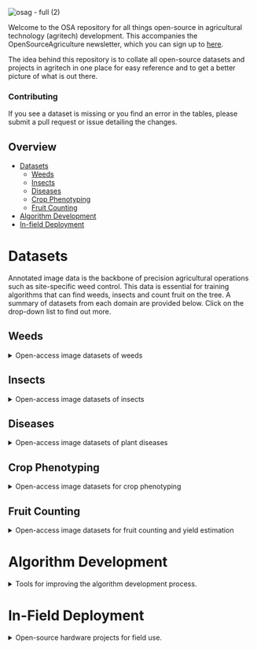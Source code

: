 ![osag - full (2)](https://user-images.githubusercontent.com/51358498/230220611-5b72ec57-3b41-480d-904d-80c1629e42c3.png)

Welcome to the OSA repository for all things open-source in agricultural technology (agritech) development. This accompanies the OpenSourceAgriculture newsletter, which you can sign up to [here](https://opensourceag.beehiiv.com/subscribe). 

The idea behind this repository is to collate all open-source datasets and projects in agritech in one place for easy reference and to get a better picture of what is out there.

### Contributing
If you see a dataset is missing or you find an error in the tables, please submit a pull request or issue detailing the changes.

## Overview
* [Datasets](#datasets)
  * [Weeds]()
  * [Insects]()
  * [Diseases]()
  * [Crop Phenotyping]()
  * [Fruit Counting]()
* [Algorithm Development]()
* [In-field Deployment]()

# Datasets
Annotated image data is the backbone of precision agricultural operations such as site-specific weed control. This data is essential for training algorithms that can find weeds, insects and count fruit on the tree. A summary of datasets from each domain are provided below. Click on the drop-down list to find out more.

## Weeds
<details>
<summary>Open-access image datasets of weeds</summary>
<br>
| Dataset | Task | Image Number | Class Number | Species | Description |
|---------|---------------|--------------|--------------|-----------|-----------|
| [Agriculture-Vision]((https://github.com/SHI-Labs/Agriculture-Vision)) | Instance Segmentation | |  |  | Aerial images for detecting weeds in various agricultural fields. |
| [Carrot-Weed](https://github.com/lameski/rgbweeddetection)| Segmentation  | 39| 2| carrot (Daucus carota ssp. sativus), unspecified weeds|  |
| [Corn/Lettuce/Radish](https://github.com/zhangchuanyin/weed-datasets)| Classification| 7200| 8| maize (Zea mays), Canada thistle (Cirsium arvense), fat hen (Chenopodium album), bluegrass (Poa spp.), lettuce, radish | |
| [CottonWeeds](https://www.kaggle.com/yuzhenlu/cottonweedid15)| Classification| 5187| 15           | morningglory (Ipomoea spp.), carpetweed (Mollugo verticillata), Palmer amaranth (Amaranthus palmeri), waterhemp (Amaranthus tuberculata), purslane (Portulaca spp.), nutsedge (Cyperus spp.), eclipta (Eclipta prostrata), sicklepod (Senna obtusifolia), spotted spurge (Euphorbia maculata), ragweed (Ambrosia spp.), goosegrass (Eleusine indica), prickly sida (Sida spinosa), crabgrass (Digitaria spp.), swinecress (Lepidium spp.), spurred anoda (Anoda cristata) | |
| [CottonWeedDet12](https://zenodo.org/record/7535814#.ZC3um3ZByUk) | Object Detection | 5648 (9370 instances) | 12 | |  |
| [CWF-788](https://github.com/ZhangXG001/Real-Time-Crop-Recognition)| Segmentation  | 788          | 1            | cauliflower (Brassica oleracea var. botrytis) |
| [CWFID](https://github.com/cwfid)   | Segmentation  | 60           | 2            | carrot, unspecified weeds | |
| [GrassClover](https://vision.eng.au.dk/grass-clover-dataset/)| Segmentation  | 8000         | 5            | white clover (Trifolium repens), red clover (Trifolium pratense), shepherd’s purse (Capsella bursa-pastoris), unspecified thistle, dandelion (Taraxacum officinale) | |
| [LincolnBeet](https://github.com/LAR/lincolnbeet_dataset#lincolnbeet_dataset)| Bounding box  | 4,402        | 2            | sugar beet (Beta vulgaris var. altissima), unspecified weeds| |
| [Plant Seedling Dataset](https://vision.eng.au.dk/plant-seedlings-dataset/)  | Segmentation  | 5,539        | 12           | maize, wheat (Triticum aestivum), sugar beet, scentless mayweed (Matricaria perforata), common chickweed (Stellaria media), shepherd’s purse, cleavers (Galium aparine), charlock (Sinapis arvensis), fat hen, small-flowered cranesbill (Geranium pusillum), blackgrass (Alopecurus myosuroides), loose silky-bent (Apera spica-venti) | |
| [Precision Sustainable Ag 2021 OpenCV Competition](https://weed-ai.sydney.edu.au/datasets/27813558-2b3c-496f-aab4-5e724a056213) | Bounding box  | 727| 7 | grass species (Poaceae spp.), horseweed (Erigeron canadensis), cowpea (Vigna unguiculata), crimson clover (Trifolium incarnatum), goosefoot (Chenopodium album), velvetleaf (Abutilon theophrasti), sunflower (Helianthus annuus) | |
| [RoboWeedMap](https://weed-ai.sydney.edu.au/datasets/aa0cb351-9b5a-400f-bb2e-ed02b2da3699)               | Bounding box  | 1147         | 2            | Unspecified monocotyledonous, Unspecified dicotyledonous| |
| [Sandplain Lupins](https://figshare.com/articles/dataset/Segmentation_of_sandplain_lupin_weeds_from_morphologically_similar_narrow-leafed_lupins_in_the_field/21746669) | Segmentation | 795 (7989 instances) | 1 | Sandplain lupin (Lupinus cosentinii) | This repository contains five datasets collected in the field by a DJI Phantom 4 or smartphone in the northern wheatbelt of Western Australia. |
| [Soybean/Grass/Broadleaf/Soil](https://data.mendeley.com/datasets/3fmjm7ncc6/2)| Segmentation  | 15,336       | 3| soybean (Glycine max), grass weeds, broadleaf weeds| |
| [Sugar beets](http://www.ipb.uni-bonn.de/data/sugarbeets2016)| Segmentation  | 300          | 10           | sugar beet, Nine unspecified weed species| |
| [Weed-AI](https://weed-ai.sydney.edu.au)| All           | Hosting platform |             || |
| [WeedMap](https://github.com/viariasv/weedMap)| Segmentation  | 10,196       | 2            | sugar beet| |
| [WeedNet](https://github.com/inkyusa/weedNet)| Segmentation  | 155| 2| sugar beet, unspecified weeds| |
</details>

## Insects
<details>
<summary>Open-access image datasets of insects</summary>
<br>
| Dataset | Task | Image Number | Classes | Description |
|---------|------|--------------|---------|-----------|
| [IP102](https://github.com/xpwu95/IP102) | Classification/ object detection | Classification: >75,000, bounding box: 19,000 | 102 | A very large open-source dataset of insect pests. The IP102 is annotated with a hierarchical taxonomy and the insect pests which mainly affect one specific agricultural product are grouped into the same upper-level category. [The full class list](https://github.com/xpwu95/IP102/blob/master/classes.txt)|
</details>

## Diseases
<details>
<summary>Open-access image datasets of plant diseases</summary>
<br>
| Dataset | Task | Image Number | Classes | Description |
|---------|------|------------|-----------|-------------|
| [PlantVillage](https://github.com/spMohanty/PlantVillage-Dataset) | Image Classification | 54,306 | 14 crop species, 26 diseases | Dataset with a focus on plant disease detection. | 
| [Dhan-Shomadhan: A Dataset of Rice Leaf Disease Classification for Bangladeshi Local Rice](https://data.mendeley.com/datasets/znsxdctwtt/1) | Image Classification | 1106 | 5 dieases (Brown Spot, Leaf Scaled, Rice Blast, Rice Turngo, Steath Blight) | An image classification dataset for five disease in Bangladeshi rice production, in field and white backgrounds. |
</details>

## Crop Phenotyping
<details>
<summary>Open-access image datasets for crop phenotyping</summary>
<br>
| Dataset | Task | Image Number | Classes | Description |
|---------|------|--------------|---------|-----------|
| [Global Wheat Head Dataset](http://www.global-wheat.com/)| Object detection/ segmentation | GWHD2020 - 4700, GWHD2021 - 6422 | wheat heads | A field-collected dataset with wheat heads annotated with either bounding boxes (2020) or segmentation (2021). The GWHD2021 builds on the GWHD2020 by adding 1722 images and segmentation level annotations. Both can be downloaded from the link provided. |
</details>

## Fruit Counting
<details>
<summary>Open-access image datasets for fruit counting and yield estimation</summary>
<br>
| Dataset | Task | Image Number | Classes | Description |
|---------|------|--------------|---------|-------------|
| [KFuji RGB-DSM dataset](https://www.grap.udl.cat/en/publications/kfuji-rgb-ds-database/) | Object Detection | 967 (12,839 instances) | 1 (fuji apples) | RGB and Depth images of apple trees for fruit detection and counting. | [KFuji RGB-DSM](https://github.com/ajdude/KFuji_RGB-DSM_Dataset) |
| [MinneApple](https://rsn.umn.edu/projects/orchard-monitoring/minneapple) | Object detection/ segmentation | 1 (apples) | 1000 (41,000 instances) | A comprehensive dataset for developing apple detection and segmentation algorithms. Representative results are provided for yield estimation. |
</details>

# Algorithm Development


<details>
<summary>Tools for improving the algorithm development process.</summary>
<br>
| Project Name | Task |  Description |
|--------------|------|--------------|
| [Project AgML](https://github.com/Project-AgML/AgML) | ML Pipeline | Standardising the development of ML algorithms, specific to agricultural data. |
| [RootPainter](https://github.com/Abe404/root_painter) | Custom segmentation | RootPainter is a GUI-based software tool for the rapid, corrective training of deep neural networks for use in biological image analysis. RootPainter uses a client-server architecture, allowing it to be used on a standard laptop with access to Google Colab or to be installed and run locally. |
| [Segment-Anything Model (SAM)](https://segment-anything.com/) | Zero-shot segmentation | A recently released tool for zero-shot segmentation of images from Meta Research. Whilst not trained on agricultural data (though one plant dataset is used), the algorithm learns the concept of objects and can extrapolate well into unseen areas. |

</details>

# In-Field Deployment

<details>
<summary>Open-source hardware projects for field use.</summary>
<br>

| Project Name | Task |  Description |
|--------------|------|--------------|
| [AgOpenGPS](https://discourse.agopengps.com/) | GPS Guidance | A globally popular open-source GPS guidance system for tractors and implements, with substantial user base and development community. AgOpenGPS features a substantial user interface for additional features such as variable rate and mapping. |
| [OpenWeedLocator (OWL)](https://github.com/geezacoleman/OpenWeedLocator) | Site-specific weed control | A DIY weed detection device based around the Raspberry Pi and Google Coral. Complete instructions for building and deploying. |
| [Twisted Fields - Acorn](https://github.com/Twisted-Fields/acorn-robot-electronics) | Robotic Platform | Acorn is a solar-powered, light-weight, and open source Precision Farming Rover (PFR) for in-field use. |


</details>
